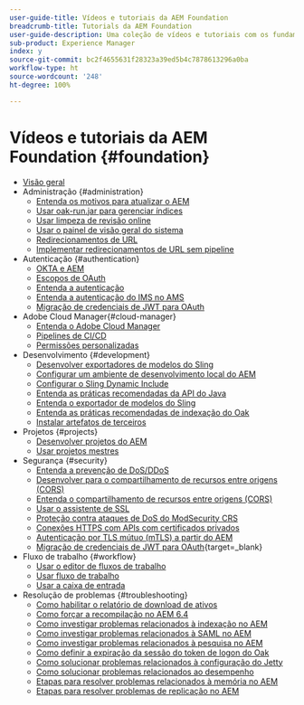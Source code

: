 ```yaml
---
user-guide-title: Vídeos e tutoriais da AEM Foundation
breadcrumb-title: Tutorials da AEM Foundation
user-guide-description: Uma coleção de vídeos e tutoriais com os fundamentos do Adobe Experience Manager.
sub-product: Experience Manager
index: y
source-git-commit: bc2f4655631f28323a39ed5b4c7878613296a0ba
workflow-type: ht
source-wordcount: '248'
ht-degree: 100%

---
```



# Vídeos e tutoriais da AEM Foundation {#foundation}

+ [Visão geral](./overview.md)
+ Administração {#administration}
   + [Entenda os motivos para atualizar o AEM](./administration/understand-reasons-to-upgrade.md)
   + [Usar oak-run.jar para gerenciar índices](./administration/use-oak-run-jar-to-manage-indexes.md)
   + [Usar limpeza de revisão online](./administration/use-online-revision-clean-up.md)
   + [Usar o painel de visão geral do sistema](./administration/use-the-system-overview-dashboard.md)
   + [Redirecionamentos de URL](./administration/url-redirection.md)
   + [Implementar redirecionamentos de URL sem pipeline](./administration/implementing-pipeline-free-url-redirects.md)
+ Autenticação {#authentication}
   + [OKTA e AEM](authentication/okta-saml-integration.md)
   + [Escopos de OAuth](authentication/oauth-code-sample-develop.md)
   + [Entenda a autenticação](authentication/authentication-support-article-understand.md)
   + [Entenda a autenticação do IMS no AMS](authentication/adobe-ims-authentication-technical-video-understand.md)
   + [Migração de credenciais de JWT para OAuth](authentication/jwt-to-oauth-migration.md)
+ Adobe Cloud Manager{#cloud-manager}
   + [Entenda o Adobe Cloud Manager](./cloud-manager/understand-cloud-manager-for-aem.md)
   + [Pipelines de CI/CD](./cloud-manager/use-the-cicd-pipeline-in-cloud-manager-for-aem.md)
   + [Permissões personalizadas](./cloud-manager/cloud-permissions.md)
+ Desenvolvimento {#development}
   + [Desenvolver exportadores de modelos do Sling](./development/develop-sling-model-exporter.md)
   + [Configurar um ambiente de desenvolvimento local do AEM](./development/set-up-a-local-aem-development-environment.md)
   + [Configurar o Sling Dynamic Include](./development/set-up-sling-dynamic-include.md)
   + [Entenda as práticas recomendadas da API do Java](./development/understand-java-api-best-practices.md)
   + [Entenda o exportador de modelos do Sling](./development/understand-sling-model-exporter.md)
   + [Entenda as práticas recomendadas de indexação do Oak](./development/understand-indexing-best-practices.md)
   + [Instalar artefatos de terceiros](./development/install-third-party-artifacts.md)
+ Projetos {#projects}
   + [Desenvolver projetos do AEM](./projects/develop-aem-projects.md)
   + [Usar projetos mestres](./projects/use-project-masters.md)
+ Segurança {#security}
   + [Entenda a prevenção de DoS/DDoS](./security/understanding-dos-and-prevention-approaches.md)
   + [Desenvolver para o compartilhamento de recursos entre origens (CORS)](./security/develop-for-cross-origin-resource-sharing.md)
   + [Entenda o compartilhamento de recursos entre origens (CORS)](./security/understand-cross-origin-resource-sharing.md)
   + [Usar o assistente de SSL](./security/use-the-ssl-wizard.md)
   + [Proteção contra ataques de DoS do ModSecurity CRS](./security/modsecurity-crs-dos-attack-protection.md)
   + [Conexões HTTPS com APIs com certificados privados](./security/call-internal-apis-having-private-certificate.md)
   + [Autenticação por TLS mútuo (mTLS) a partir do AEM](./security/mutual-tls-authentication.md)
   + [Migração de credenciais de JWT para OAuth](https://experienceleague.adobe.com/pt-br/docs/experience-manager-learn/foundation/authentication/jwt-to-oauth-migration){target=_blank}
+ Fluxo de trabalho {#workflow}
   + [Usar o editor de fluxos de trabalho](./workflow/use-the-workflow-editor.md)
   + [Usar fluxo de trabalho](./workflow/use-workflow.md)
   + [Usar a caixa de entrada](./workflow/use-the-inbox.md)
+ Resolução de problemas {#troubleshooting}
   + [Como habilitar o relatório de download de ativos](./troubleshooting/how-to-enable-asset-download-report.md)
   + [Como forçar a recompilação no AEM 6.4](./troubleshooting/how-to-force-recompilation.md)
   + [Como investigar problemas relacionados à indexação no AEM](./troubleshooting/how-to-investigate-indexing-related-issues.md)
   + [Como investigar problemas relacionados à SAML no AEM](./troubleshooting/how-to-investigate-saml-related-issues.md)
   + [Como investigar problemas relacionados à pesquisa no AEM](./troubleshooting/how-to-investigate-search-related-issues.md)
   + [Como definir a expiração da sessão do token de logon do Oak](./troubleshooting/how-to-set-the-oak-login-token-session-expiration.md)
   + [Como solucionar problemas relacionados à configuração do Jetty](./troubleshooting/how-to-troubleshoot-issues-related-to-jetty-configuration.md)
   + [Como solucionar problemas relacionados ao desempenho](./troubleshooting/how-to-troubleshoot-performance-related-issues.md)
   + [Etapas para resolver problemas relacionados à memória no AEM](./troubleshooting/steps-to-resolve-memory-related-issues.md)
   + [Etapas para resolver problemas de replicação no AEM](./troubleshooting/steps-to-resolve-replication-issues.md)
